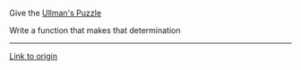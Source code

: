 Give the [Ullman's Puzzle](http://regator.com/p/246306389/ullmans_puzzle/)

Write a function that makes that determination

---

[Link to origin](https://www.reddit.com/r/dailyprogrammer/urqcx)